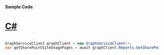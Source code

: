 #### Sample Code
# [C#](#tab/Csharp)

```C#

GraphServiceClient graphClient = new GraphServiceClient();
var getSharePointSiteUsagePages = await graphClient.Reports.GetSharePointSiteUsagePages().Request().GetAsync();

```
